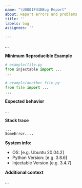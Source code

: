 ```yaml
---
name: "\U0001F41EBug Report"
about: Report errors and problems
title: ''
labels: bug
assignees: ''

---
```


<!--
**Describe the bug**
A clear and concise description of what the bug is. _Remeber that who's reading doesn't know your context._
-->
...

**Minimum Reproducible Example**
<!--
Write a simple project setup that will enable the developers to reproduce the error or link to an external project where the problem occurs and is easily identifiable.
-->
```python
# example/file.py
from injectable import ...
...
```
```python
# example/another_file.py
from file import ...
...
```

**Expected behavior**
<!--A clear and concise description of what you expected to happen.-->
...

**Stack trace**
<!--If applicable, add the error stack trace to help explain your problem.-->
```
...
SomeError....
```

**System info:**
<!--please complete the following information-->
 - OS: [e.g. Ubuntu 20.04.2]
 - Python Version: [e.g. 3.8.6]
 - Injectable Version [e.g. 3.4.7]

**Additional context**
<!--Add any other context about the problem here.-->
...
